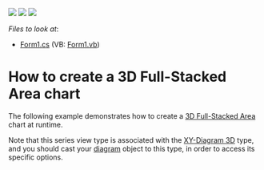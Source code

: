 <!-- default badges list -->
![](https://img.shields.io/endpoint?url=https://codecentral.devexpress.com/api/v1/VersionRange/128573018/12.1.5%2B)
[![](https://img.shields.io/badge/Open_in_DevExpress_Support_Center-FF7200?style=flat-square&logo=DevExpress&logoColor=white)](https://supportcenter.devexpress.com/ticket/details/E1022)
[![](https://img.shields.io/badge/📖_How_to_use_DevExpress_Examples-e9f6fc?style=flat-square)](https://docs.devexpress.com/GeneralInformation/403183)
<!-- default badges end -->
<!-- default file list -->
*Files to look at*:

* [Form1.cs](./CS/3DFullStackedAreaChart/Form1.cs) (VB: [Form1.vb](./VB/3DFullStackedAreaChart/Form1.vb))
<!-- default file list end -->
# How to create a 3D Full-Stacked Area chart


<p>The following example demonstrates how to create a <a href="http://devexpress.com/Help/Content.aspx?help=XtraCharts&document=CustomDocument3306.htm">3D Full-Stacked Area</a> chart at runtime.</p><p>Note that this series view type is associated with the <a href="http://devexpress.com/Help/Content.aspx?help=XtraCharts&document=CustomDocument5909.htm">XY-Diagram 3D</a> type, and you should cast your <a href="http://devexpress.com/Help/Content.aspx?help=XtraCharts&document=CustomDocument6017.htm">diagram</a> object to this type, in order to access its specific options.</p>

<br/>


